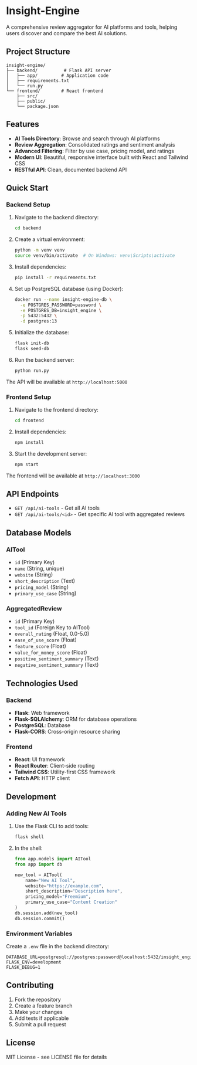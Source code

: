 # Insight-Engine

A comprehensive review aggregator for AI platforms and tools, helping users discover and compare the best AI solutions.

## Project Structure

```
insight-engine/
├── backend/          # Flask API server
│   ├── app/         # Application code
│   ├── requirements.txt
│   └── run.py
└── frontend/        # React frontend
    ├── src/
    ├── public/
    └── package.json
```

## Features

- **AI Tools Directory**: Browse and search through AI platforms
- **Review Aggregation**: Consolidated ratings and sentiment analysis
- **Advanced Filtering**: Filter by use case, pricing model, and ratings
- **Modern UI**: Beautiful, responsive interface built with React and Tailwind CSS
- **RESTful API**: Clean, documented backend API

## Quick Start

### Backend Setup

1. Navigate to the backend directory:
   ```bash
   cd backend
   ```

2. Create a virtual environment:
   ```bash
   python -m venv venv
   source venv/bin/activate  # On Windows: venv\Scripts\activate
   ```

3. Install dependencies:
   ```bash
   pip install -r requirements.txt
   ```

4. Set up PostgreSQL database (using Docker):
   ```bash
   docker run --name insight-engine-db \
     -e POSTGRES_PASSWORD=password \
     -e POSTGRES_DB=insight_engine \
     -p 5432:5432 \
     -d postgres:13
   ```

5. Initialize the database:
   ```bash
   flask init-db
   flask seed-db
   ```

6. Run the backend server:
   ```bash
   python run.py
   ```

The API will be available at `http://localhost:5000`

### Frontend Setup

1. Navigate to the frontend directory:
   ```bash
   cd frontend
   ```

2. Install dependencies:
   ```bash
   npm install
   ```

3. Start the development server:
   ```bash
   npm start
   ```

The frontend will be available at `http://localhost:3000`

## API Endpoints

- `GET /api/ai-tools` - Get all AI tools
- `GET /api/ai-tools/<id>` - Get specific AI tool with aggregated reviews

## Database Models

### AITool
- `id` (Primary Key)
- `name` (String, unique)
- `website` (String)
- `short_description` (Text)
- `pricing_model` (String)
- `primary_use_case` (String)

### AggregatedReview
- `id` (Primary Key)
- `tool_id` (Foreign Key to AITool)
- `overall_rating` (Float, 0.0-5.0)
- `ease_of_use_score` (Float)
- `feature_score` (Float)
- `value_for_money_score` (Float)
- `positive_sentiment_summary` (Text)
- `negative_sentiment_summary` (Text)

## Technologies Used

### Backend
- **Flask**: Web framework
- **Flask-SQLAlchemy**: ORM for database operations
- **PostgreSQL**: Database
- **Flask-CORS**: Cross-origin resource sharing

### Frontend
- **React**: UI framework
- **React Router**: Client-side routing
- **Tailwind CSS**: Utility-first CSS framework
- **Fetch API**: HTTP client

## Development

### Adding New AI Tools

1. Use the Flask CLI to add tools:
   ```bash
   flask shell
   ```
   
2. In the shell:
   ```python
   from app.models import AITool
   from app import db
   
   new_tool = AITool(
       name="New AI Tool",
       website="https://example.com",
       short_description="Description here",
       pricing_model="Freemium",
       primary_use_case="Content Creation"
   )
   db.session.add(new_tool)
   db.session.commit()
   ```

### Environment Variables

Create a `.env` file in the backend directory:
```
DATABASE_URL=postgresql://postgres:password@localhost:5432/insight_engine
FLASK_ENV=development
FLASK_DEBUG=1
```

## Contributing

1. Fork the repository
2. Create a feature branch
3. Make your changes
4. Add tests if applicable
5. Submit a pull request

## License

MIT License - see LICENSE file for details 
